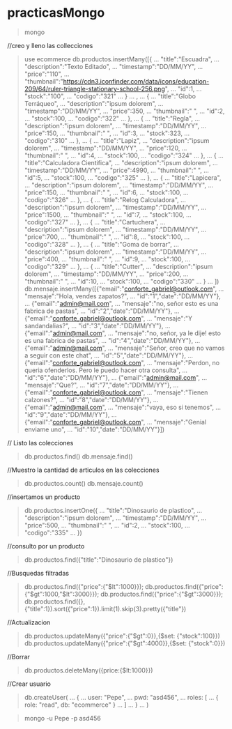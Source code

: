 # practicasMongo

> mongo

//creo y lleno las collecciones

> use ecommerce
> db.productos.insertMany([{
...     "title":"Escuadra",
...     "description":"Texto Editado",
...     "timestamp":"DD/MM/YY",
...     "price":"110",
...     "thumbnail":"https://cdn3.iconfinder.com/data/icons/education-209/64/ruler-triangle-stationary-school-256.png",
...     "id":1,
...     "stock":"100",
...     "codigo":"321"
...     }
...     ,
... {
...     "title":"Globo Terráqueo",
...     "description":"ipsum dolorem",
...     "timestamp":"DD/MM/YY",
...     "price":350,
...     "thumbnail":" ",
...     "id":2,
...     "stock":100,
...     "codigo":"322"
...     },
... {
...     "title":"Regla",
...     "description":"ipsum dolorem",
...     "timestamp":"DD/MM/YY",
...     "price":150,
...     "thumbnail":" ",
...     "id":3,
...     "stock":323,
...     "codigo":"310"
...     },
... {
...     "title":"Lapiz",
...     "description":"ipsum dolorem",
...     "timestamp":"DD/MM/YY",
...     "price":120,
...     "thumbnail":" ",
...     "id":4,
...     "stock":100,
...     "codigo":"324"
...     },
... {
...     "title":"Calculadora Cientifica",
...     "description":"ipsum dolorem",
...     "timestamp":"DD/MM/YY",
...     "price":4990,
...     "thumbnail":" ",
...     "id":5,
...     "stock":100,
...     "codigo":"325"
...     },
... {
...     "title":"Lapicera",
...     "description":"ipsum dolorem",
...     "timestamp":"DD/MM/YY",
...     "price":150,
...     "thumbnail":" ",
...     "id":6,
...     "stock":100,
...     "codigo":"326"
...     },
... {
...     "title":"Relog Calculadora",
...     "description":"ipsum dolorem",
...     "timestamp":"DD/MM/YY",
...     "price":1500,
...     "thumbnail":" ",
...     "id":7,
...     "stock":100,
...     "codigo":"327"
...     },
... {
...     "title":"Cartuchera",
...     "description":"ipsum dolorem",
...     "timestamp":"DD/MM/YY",
...     "price":700,
...     "thumbnail":" ",
...     "id":8,
...     "stock":100,
...     "codigo":"328"
...     },
... {
...     "title":"Goma de borrar",
...     "description":"ipsum dolorem",
...     "timestamp":"DD/MM/YY",
...     "price":400,
...     "thumbnail":" ",
...     "id":9,
...     "stock":100,
...     "codigo":"329"
...     },
... {
...     "title":"Cutter",
...     "description":"ipsum dolorem",
...     "timestamp":"DD/MM/YY",
...     "price":200,
...     "thumbnail":" ",
...     "id":10,
...     "stock":100,
...     "codigo":"330"
...     }
... ])
> db.mensaje.insertMany([{"email":"conforte_gabriel@outlook.com",
... "mensaje":"Hola, vendes zapatos?",
... "id":"1","date":"DD/MM/YY"},
... {"email":"admin@mail.com",
... "mensaje":"no, señor esto es una fabrica de pastas",
... "id":"2","date":"DD/MM/YY"},
... {"email":"conforte_gabriel@outlook.com",
... "mensaje":"Y sandandalias?",
... "id":"3","date":"DD/MM/YY"},
... {"email":"admin@mail.com",
... "mensaje":"no, señor, ya le dije! esto es una fabrica de pastas",
... "id":"4","date":"DD/MM/YY"},
... {"email":"admin@mail.com",
... "mensaje":"Señor, creo que no vamos a seguir con este chat",
... "id":"5","date":"DD/MM/YY"},
... {"email":"conforte_gabriel@outlook.com",
... "mensaje":"Perdon, no queria ofenderlos. Pero le puedo hacer otra consulta",
... "id":"6","date":"DD/MM/YY"},
... {"email":"admin@mail.com",
... "mensaje":"Que?",
... "id":"7","date":"DD/MM/YY"},
... {"email":"conforte_gabriel@outlook.com",
... "mensaje":"Tienen calzones?",
... "id":"8","date":"DD/MM/YY"},
... {"email":"admin@mail.com",
... "mensaje":"vaya, eso si tenemos",
... "id":"9","date":"DD/MM/YY"},
... {"email":"conforte_gabriel@outlook.com",
... "mensaje":"Genial enviame uno",
... "id":"10","date":"DD/MM/YY"}])

// Listo las colecciones

> db.productos.find()
> db.mensaje.find()

//Muestro la cantidad de articulos en las colecciones

> db.productos.count()
> db.mensaje.count()

//insertamos un producto

> db.productos.insertOne({
...     "title":"Dinosaurio de plastico",
...     "description":"ipsum dolorem",
...     "timestamp":"DD/MM/YY",
...     "price":500,
...     "thumbnail":" ",
...     "id":2,
...     "stock":100,
...     "codigo":"335"
...     })

//consulto por un producto

> db.productos.find({"title":"Dinosaurio de plastico"})

//Busquedas filtradas

> db.productos.find({"price":{"$lt":1000}});
> db.productos.find({"price":{"$gt":1000,"$lt":3000}});
> db.productos.find({"price":{"$gt":3000}});
> db.productos.find({},{"title":1}).sort({"price":1}).limit(1).skip(3).pretty({"title"})

//Actualizacion

> db.productos.updateMany({"price":{"$gt":0}},{$set: {"stock":100}})
> db.productos.updateMany({"price":{"$gt":4000}},{$set: {"stock":0}})

//Borrar

> db.productos.deleteMany({price:{$lt:1000}})

//Crear usuario

> db.createUser(
...   {
...     user: "Pepe",
...     pwd: "asd456",
...     roles: [
...        { role: "read", db: "ecommerce" }
...     ]
...   }
... )

> mongo -u Pepe -p asd456
